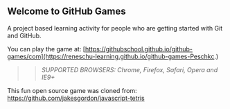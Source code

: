 ## Welcome to GitHub Games

A project based learning activity for people who are getting started with Git and GitHub.

You can play the game at: [https://githubschool.github.io/github-games/com](https://reneschu-learning.github.io/github-games-Peschkc.)

>> _*SUPPORTED BROWSERS*: Chrome, Firefox, Safari, Opera and IE9+_

This fun open source game was cloned from: https://github.com/jakesgordon/javascript-tetris
